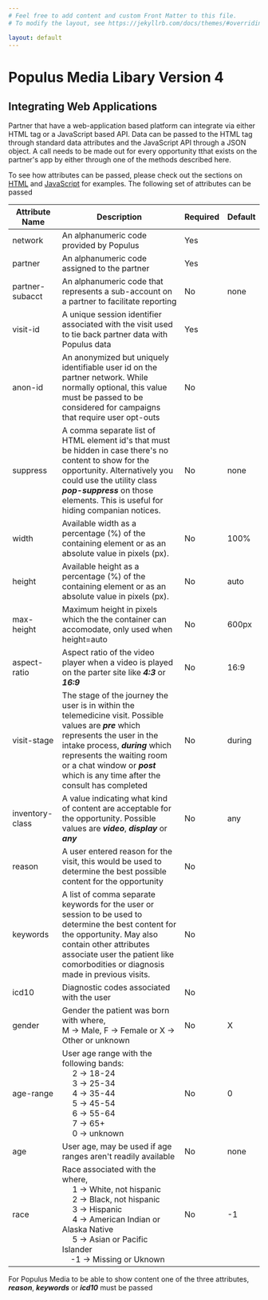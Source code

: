 ```yaml
---
# Feel free to add content and custom Front Matter to this file.
# To modify the layout, see https://jekyllrb.com/docs/themes/#overriding-theme-defaults

layout: default
---
```


# Populus Media Libary Version 4

## Integrating Web Applications

Partner that have a web-application based platform can integrate via either HTML tag or a JavaScript based API. Data can be passed to the HTML tag through standard data attributes and the JavaScript API through a JSON object.  A call needs to be made out for every opportunity tthat exists on the partner's app by either through one of the methods described here.  

To see how attributes can be passed, please check out the sections on [HTML](html) and [JavaScript](javascript) for examples.  The following set of attributes can be passed 

| Attribute Name | Description | Required | Default |
| ----- | -------- |----- | ----- |
| network | An alphanumeric code provided by Populus | Yes | |
| partner | An alphanumeric code assigned to the partner | Yes | |
| partner-subacct | An alphanumeric code that represents a sub-account on a partner to facilitate reporting | No | none |
| visit-id | A unique session identifier associated with the visit used to tie back partner data with Populus data | Yes | |
| anon-id | An anonymized but uniquely identifiable user id on the partner network. While normally optional, this value must be passed to be considered for campaigns that require user opt-outs | No 
| suppress | A comma separate list of HTML element id's that must be hidden in case there's no content to show for the opportunity.  Alternatively you could use the utility class ***pop-suppress*** on those elements.  This is useful for hiding companian notices. | No | none |
| width | Available width as a percentage (%) of the containing element or as an absolute value in pixels (px). | No | 100% |
| height | Available height as a percentage (%) of the containing element or as an absolute value in pixels (px). | No | auto |
| max-height | Maximum height in pixels which the the container can accomodate, only used when height=auto | No | 600px |
| aspect-ratio | Aspect ratio of the video player when a video is played on the parter site like ***4:3*** or ***16:9*** | No | 16:9 | 
| visit-stage | The stage of the journey the user is in within the telemedicine visit. Possible values are ***pre*** which represents the user in the intake process, ***during*** which represents the waiting room or a chat window or ***post***  which is any time after the consult has completed | No | during
| inventory-class | A value indicating what kind of content are acceptable for the opportunity. Possible values are ***video***, ***display*** or ***any*** | No | any
| reason | A user entered reason for the visit, this would be used to determine the best possible content for the opportunity | No | | 
| keywords | A list of comma separate keywords for the user or session to be used to determine the best content for the opportunity. May also contain other attributes associate user the patient like comorbodities or diagnosis made in previous visits. | No | |
| icd10 | Diagnostic codes associated with the user | No | |
| gender | Gender the patient was born with where,<br/> M &rarr; Male, F &rarr; Female or X &rarr; Other or unknown | No | X |
| age-range | User age range with the following bands:<br/>&emsp; 2 &rarr; 18-24<br/>&emsp; 3 &rarr; 25-34<br/>&emsp; 4 &rarr; 35-44<br/>&emsp; 5 &rarr; 45-54<br/>&emsp; 6 &rarr; 55-64 <br/>&emsp; 7 &rarr; 65+<br/>&emsp; 0 &rarr; unknown| No | 0 | 
| age | User age, may be used if age ranges aren't readily available | No | none |
| race | Race associated with the where, <br/>&emsp; 1 &rarr; White, not hispanic<br/>&emsp; 2 &rarr; Black, not hispanic<br/>&emsp; 3 &rarr; Hispanic<br/>&emsp; 4 &rarr; American Indian or Alaska Native<br/>&emsp; 5 &rarr; Asian or Pacific Islander<br/>&nbsp;&ensp; -1 &rarr; Missing or Uknown | No | -1 |


For Populus Media to be able to show content one of the three attributes, ___reason___, ___keywords___ or ___icd10___ must be passed

